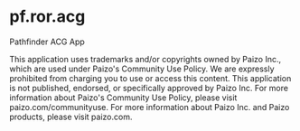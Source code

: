 # pf.ror.acg
Pathfinder ACG App

This application uses trademarks and/or copyrights owned by Paizo Inc., 
which are used under Paizo's Community Use Policy. We are expressly prohibited 
from charging you to use or access this content. 
This application is not published, endorsed, or specifically approved by Paizo Inc. 
For more information about Paizo's Community Use Policy, please visit paizo.com/communityuse. 
For more information about Paizo Inc. and Paizo products, please visit paizo.com.
